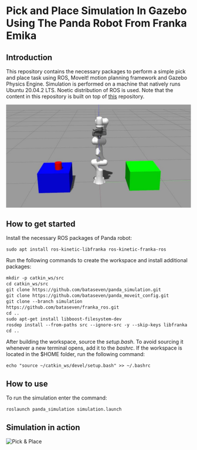 # Pick and Place Simulation In Gazebo Using The Panda Robot From Franka Emika

## Introduction
This repository contains the necessary packages to perform a simple pick and place task using ROS, Moveit! motion planning framework and Gazebo Physics Engine. Simulation is performed on a machine that natively runs Ubuntu 20.04.2 LTS. Noetic distribution of ROS is used. Note that the content in this repository is built on top of [this](https://github.com/erdalpekel/panda_simulation) repository.

![Panda in Gazebo](https://github.com/bataseven/panda_simulation/blob/master/assets/tables_and_the_robot.jpg?raw=true "Panda in Gazebo")

## How to get started
Install the necessary ROS packages of Panda robot:
```
sudo apt install ros-kinetic-libfranka ros-kinetic-franka-ros
```

Run the following commands to create the workspace and install additional packages:

```
mkdir -p catkin_ws/src
cd catkin_ws/src
git clone https://github.com/bataseven/panda_simulation.git
git clone https://github.com/bataseven/panda_moveit_config.git
git clone --branch simulation https://github.com/bataseven/franka_ros.git
cd ..
sudo apt-get install libboost-filesystem-dev
rosdep install --from-paths src --ignore-src -y --skip-keys libfranka
cd ..
```
After building the workspace, source the *setup.bash*. To avoid sourcing it whenever a new terminal opens, add it to the *bashrc*. If the workspace is located in the $HOME folder, run the following command:
```
echo "source ~/catkin_ws/devel/setup.bash" >> ~/.bashrc
```

## How to use
To run the simulation enter the command:
```
roslaunch panda_simulation simulation.launch
```
## Simulation in action
![Pick & Place](https://github.com/bataseven/panda_simulation/blob/master/assets/simulation.gif?raw=true)
